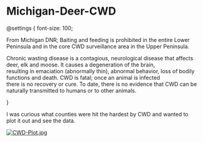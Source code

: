 # Michigan-Deer-CWD

@settings {
  font-size: 100;

From Michigan DNR;
Baiting and feeding is prohibited in the entire Lower Peninsula and in the core CWD surveillance area in the Upper Peninsula.
  
Chronic wasting disease is a contagious, neurological disease that affects deer, elk and moose. It causes a degeneration of the brain,  
resulting in emaciation (abnormally thin), abnormal behavior, loss of bodily functions and death. CWD is fatal; once an animal is infected    
there is no recovery or cure. To date, there is no evidence that CWD can be naturally transmitted to humans or to other animals.  

}

I was curious what counties were hit the hardest by CWD and wanted to plot it out and see the data.

[![CWD-Plot.jpg](https://i.postimg.cc/wMjpF3MJ/CWD-Plot.jpg)](https://postimg.cc/CBXXxhjL)
 
